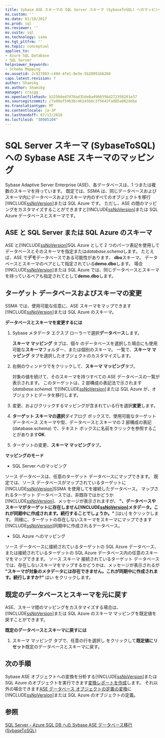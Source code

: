 ```yaml
---
title: Sybase ASE スキーマの SQL Server スキーマ (SybaseToSQL) へのマッピング |Microsoft Docs
ms.custom: ''
ms.date: 01/19/2017
ms.prod: sql
ms.reviewer: ''
ms.suite: sql
ms.technology: ssma
ms.tgt_pltfrm: ''
ms.topic: conceptual
applies_to:
- Azure SQL Database
- SQL Server
helpviewer_keywords:
- Schema Mapping
ms.assetid: 2c927003-c49d-4fe1-8e3e-5b2899166268
caps.latest.revision: 7
author: Shamikg
ms.author: Shamikg
manager: craigg
ms.openlocfilehash: b2250ded7d76ad35de8ad960356d272358201e37
ms.sourcegitcommit: c7a98ef59b3bc46245b8c3f5643fad85a082debe
ms.translationtype: MT
ms.contentlocale: ja-JP
ms.lasthandoff: 07/12/2018
ms.locfileid: "38985104"
---
```

# <a name="mapping-sybase-ase-schemas-to-sql-server-schemas-sybasetosql"></a>SQL Server スキーマ (SybaseToSQL) への Sybase ASE スキーマのマッピング
Sybase Adaptive Server Enterprise (ASE)、各データベースは、1 つまたは複数のスキーマを持っています。 既定では、SSMA は、同じデータベースおよびスキーマ内にデータベースおよびスキーマ内のすべてのオブジェクトを移行[!INCLUDE[ssNoVersion](../../includes/ssnoversion_md.md)]または SQL Azure です。 ただし、ASE の間のマッピングをカスタマイズすることができますと[!INCLUDE[ssNoVersion](../../includes/ssnoversion_md.md)]または SQL Azure データベースとスキーマです。  
  
## <a name="ase-and-sql-server-or-sql-azure-schemas"></a>ASE と SQL Server または SQL Azure のスキーマ  
ASE と[!INCLUDE[ssNoVersion](../../includes/ssnoversion_md.md)]SQL Azure として 2 つのパーツ表記を使用してデータベースとそのスキーマを指定または*database.schema*します。 たとえば、ASE で**デモ**データベースである可能性があります、 **dbo**スキーマ。 データベースとスキーマのペアとして指定されている**demo.dbo**します。 場合[!INCLUDE[ssNoVersion](../../includes/ssnoversion_md.md)]または SQL Azure では、同じデータベースとスキーマを持っているペアも指定されてとして**demo.dbo**します。  
  
## <a name="modifying-the-target-database-and-schema"></a>ターゲット データベースおよびスキーマの変更  
SSMA では、使用可能な任意に、ASE スキーマをマップできます[!INCLUDE[ssNoVersion](../../includes/ssnoversion_md.md)]または SQL Azure のスキーマ。  
  
**データベースとスキーマを変更するには**  
  
1.  Sybase メタデータ エクスプ ローラーで選択**データベース**します。  
  
    **スキーマ マッピング** タブは、個々 のデータベースを選択した場合にも使用可能な**スキーマ**フォルダー、または個別のスキーマ。 一覧で、**スキーマ マッピング** タブを選択したオブジェクトのカスタマイズします。  
  
2.  右側のウィンドウでをクリックして、**スキーマ マッピング**タブ。  
  
    対象の値を続けて、そのスキーマを持つすべての ASE データベースの一覧が表示されます。 このターゲットは、2 部構成の表記法で示されます (*database.schema*) で[!INCLUDE[ssNoVersion](../../includes/ssnoversion_md.md)]または SQL Azure が、オブジェクトとデータを移行します。  
  
3.  変更、およびクリックするマッピングが含まれている行を選択**変更**します。  
  
4.  **ターゲット スキーマの選択**ダイアログ ボックスで、使用可能なターゲット データベース スキーマや型、データベースとスキーマの 2 部構成の表記 (database.schema) で、テキスト ボックスに名前をクリックを参照することがあります**OK**.  
  
5.  ターゲットの変更、**スキーマ マッピング**タブ。  
  
**マッピングのモード**  
  
-   SQL Server へのマッピング  
  
ソース データベースは、任意のターゲット データベースにマップできます。 既定では、ソース データベースがマップされているターゲットに[!INCLUDE[ssNoVersion](../../includes/ssnoversion_md.md)]SSMA を使用してを接続したデータベース。 マップされるターゲット データベースでは、非既存ではかどうか[!INCLUDE[ssNoVersion](../../includes/ssnoversion_md.md)]、メッセージが表示されますが、 **"、データベースやスキーマがターゲットに存在しません[!INCLUDE[ssNoVersion](../../includes/ssnoversion_md.md)]メタデータ。これが同期中に作成されます。続行することでしょうか。"** [はい] をクリックします。 同様に、ターゲットの存在しないスキーマをスキーマにマップできます[!INCLUDE[ssNoVersion](../../includes/ssnoversion_md.md)]同期中に作成されるデータベース。  
  
-   SQL Azure へのマッピング  
  
ソース データベースに接続されているターゲットの SQL Azure データベース、または接続されているターゲットの SQL Azure データベース内の任意のスキーマをマップできます。 ソース スキーマ 接続されているターゲット データベースでは、存在しないスキーマをマップするかどうかは、メッセージが表示されるが **"スキーマが対象のメタデータには存在できません。これが同期中に作成されます。続行しますか?"** はい をクリックします。  
  
## <a name="reverting-to-the-default-database-and-schema"></a>既定のデータベースとスキーマを元に戻す  
ASE、スキーマ間のマッピングをカスタマイズする場合は、[!INCLUDE[ssNoVersion](../../includes/ssnoversion_md.md)]または SQL Azure のスキーマ マッピングを既定値を戻すことができます。  
  
**既定のデータベースとスキーマに戻すには**  
  
1.  スキーマ マッピング タブで、任意の行を選択し をクリックして**既定値にリセット**既定のデータベースとスキーマに戻す。  
  
## <a name="next-steps"></a>次の手順  
Sybase ASE オブジェクトへの変換を分析する[!INCLUDE[ssNoVersion](../../includes/ssnoversion_md.md)]または SQL Azure のオブジェクトを実行できます[変換レポートを作成](http://msdn.microsoft.com/eb996b7c-1eef-4f73-b5e6-2fa6faf7336c)します。 それ以外の場合できます[ASE データベース オブジェクトの定義の変換](http://msdn.microsoft.com/509cb65d-2f54-427a-83d7-37919cc4e3e3)に[!INCLUDE[ssNoVersion](../../includes/ssnoversion_md.md)]または SQL Azure のオブジェクトの定義。  
  
## <a name="see-also"></a>参照  
[SQL Server - Azure SQL DB への Sybase ASE データベース移行&#40;SybaseToSQL&#41;](../../ssma/sybase/migrating-sybase-ase-databases-to-sql-server-azure-sql-db-sybasetosql.md)  
  
